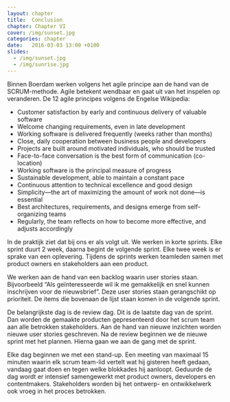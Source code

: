 ```yaml
---
layout: chapter
title:  Conclusion
chapter: Chapter VI
cover: /img/sunset.jpg
categories: chapter
date:   2016-03-03 13:00 +0100
slides:
  - /img/sunset.jpg
  - /img/sunrise.jpg
---
```


Binnen Boerdam werken volgens het agile principe aan de hand van de SCRUM-methode. Agile betekent wendbaar en gaat uit van het inspelen op veranderen. De 12 agile principes volgens de Engelse Wikipedia:

- Customer satisfaction by early and continuous delivery of valuable software
- Welcome changing requirements, even in late development
- Working software is delivered frequently (weeks rather than months)
- Close, daily cooperation between business people and developers
- Projects are built around motivated individuals, who should be trusted
- Face-to-face conversation is the best form of communication (co-location)
- Working software is the principal measure of progress
- Sustainable development, able to maintain a constant pace
- Continuous attention to technical excellence and good design
- Simplicity—the art of maximizing the amount of work not done—is essential
- Best architectures, requirements, and designs emerge from self-organizing teams
- Regularly, the team reflects on how to become more effective, and adjusts accordingly

In de praktijk ziet dat bij ons er als volgt uit. We werken in korte sprints. Elke sprint duurt 2 week, daarna begint de volgende sprint. Elke twee week is er sprake van een oplevering. Tijdens de sprints werken teamleden samen met product owners en stakeholders aan een product.

We werken aan de hand van een backlog waarin user stories staan. Bijvoorbeeld “Als geïnteresseerde wil ik me gemakkelijk en snel kunnen inschrijven voor de nieuwsbrief”. Deze user stories staan gerangschikt op prioriteit. De items die bovenaan de lijst staan komen in de volgende sprint.

De belangrijkste dag is de review dag. Dit is de laatste dag van de sprint. Dan worden de gemaakte producten gepresenteerd door het scrum team aan alle betrokken stakeholders. Aan de hand van nieuwe inzichten worden nieuwe user stories geschreven. Na de review beginnen we de nieuwe sprint met het plannen. Hierna gaan we aan de gang met de sprint. 

Elke dag beginnen we met een stand-up. Een meeting van maximaal 15 minuten waarin elk scrum team-lid vertelt wat hij gisteren heeft gedaan, vandaag gaat doen en tegen welke blokkades hij aanloopt. Geduurde de dag wordt er intensief samengewerkt met product owners, developers en contentmakers. Stakeholders worden bij het ontwerp- en ontwikkelwerk ook vroeg in het proces betrokken.